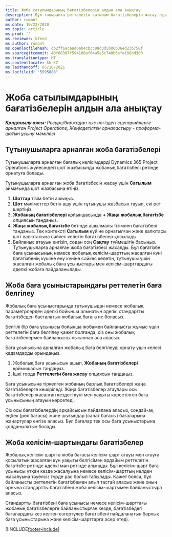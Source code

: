 ```yaml
---
title: Жоба сатылымдарының бағатізбелерін алдын ала анықтау
description: Бұл тақырыпта реттелетін сатылым бағатізбелерін жасау туралы ақпарат беріледі.
author: rumant
ms.date: 10/22/2020
ms.topic: article
ms.prod: ''
ms.reviewer: kfend
ms.author: rumant
ms.openlocfilehash: db2ff6acaad6ab4cbcc98d3d5b06b36ed23b758f
ms.sourcegitcommit: 40f68387f594180af64a5e5c748b6efa188bd300
ms.translationtype: HT
ms.contentlocale: kk-KZ
ms.lasthandoff: 05/10/2021
ms.locfileid: "5995088"
---
```

# <a name="override-project-sales-price-lists"></a>Жоба сатылымдарының бағатізбелерін алдын ала анықтау

_**Қолданылу аясы:** Ресурс/биржадан тыс негіздегі сценарийлерге арналған Project Operations, Жеңілдетілген орналастыру - проформа-шотын ұсыну мәмілесі_

## <a name="customer-specific-project-price-lists"></a>Тұтынушыларға арналған жоба бағатізбелері

Тұтынушыларға арналған бағалық келісімдерді Dynamics 365 Project Operations жүйесіндегі шот жазбасында жобаның бағатізбесі ретінде орнатуға болады.

Тұтынушыларға арналған жоба бағатізбесін жасау үшін **Сатылым** аймағында шот жазбасына өтіңіз.

1. **Шоттар** тізім бетін ашыңыз.
2. **Шот** мәліметтер бетін ашу үшін тұтынушы жазбасын тауып, екі рет шертіңіз.
3. **Жобаның бағатізбелері** қойыншасында **+ Жаңа жобалық бағатізбе** опциясын таңдаңыз.
4. **Жаңа жобалық бағатізбе** бетінде ашылмалы тізімнен бағатізбені таңдаңыз. Тек контексті **Сатылым** күйіне орнатылған және валютасы шот валютасына сәйкес келетін бағатізбелер қосылады.
5. Байланыс атауын енгізіп, содан соң **Сақтау** түймешігін басыңыз. Тұтынушыларға арналған жоба бағатізбесі жасалды. Бұл бағатізбе баға ұсынысының немесе жобалық келісім-шарттың жасалған күні бағатізбенің күшіне ену күніне сәйкес келетін, тұтынушы үшін жасалған жобалық баға ұсыныстары мен келісім-шарттардағы әдепкі жобаға пайдаланылады.

## <a name="custom-pricing-on-project-quotes"></a>Жоба баға ұсыныстарындағы реттелетін баға белгілеу

Жобалық баға ұсыныстарында тұтынушыдан немесе жобалық параметрлерден әдепкі бойынша алынатын әдепкі стандартты бағатізбеден басталатын жобалық бағаға ие боласыз.

Белгілі бір баға ұсынысы бойынша жобамен байланысты жұмыс үшін реттелетін баға белгілеу қажет болғанда, сіз оны жобалық бағатізбелермен байланысты нысаннан ала аласыз.

Баға ұсынысына арналған жобалық баға белгілеуді орнату үшін келесі қадамдарды орындаңыз.

1. Жобалық баға ұсынысын ашып, **Жобаның бағатізбелері** қойыншасын таңдаңыз.
2. Ішкі торда **Реттелетін баға жасау** опциясын таңдаңыз.

Баға ұсынысына тіркелген жобаның барлық бағатізбелері жаңа бағатізбелерге көшіріледі. Жаңа бағатізбелер атаулары осы бағатізбелер жасалған кездегі күні мен уақыты көрсетілген баға ұсынысының атауын көрсетеді.

Сіз осы бағатізбелердің әрқайсысын пайдалана аласыз, сондай-ақ еңбек (рөл бағасы) және шығындар (санат бағасы) бағаларына жаңартулар енгізе аласыз. Бұл бағалар тек осы баға ұсыныстарына қолданылатын болады.

## <a name="price-lists-on-a-project-contract"></a>Жоба келісім-шартындағы бағатізбелер

Жобалық келісім-шартта жоба бағасы келісім-шарт атауы мен атауға қосылатын жасалған күн уақыты белгісімен әрдайым реттелетін бағатізбе ретінде әдепкі мән ретінде алынады. Бұл келісім-шарт баға ұсынысы ұтқан кезде жасалуына немесе келісім-шарттың нөлден жасалуына тәуелсіз түрде рас болып табылады. Қажет болса, бұл байланысты реттелетін бағатізбемен алып тастай аласыз және оның орнына стандартты бағатізбені жоба келісім-шартымен байланыстыра аласыз.

Стандартты бағатізбені баға ұсынысы немесе келісім-шарттағы жобаның бағатізбелерге байланыстырған кезде, бағатізбедегі бағалардағы кез келген өзгертулер бағатізбені пайдаланатын барлық баға ұсыныстарына және келісім-шарттарға әсер етеді.


[!INCLUDE[footer-include](../includes/footer-banner.md)]